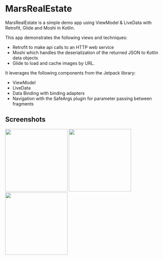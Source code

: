 # MarsRealEstate
MarsRealEstate is a simple demo app using ViewModel & LiveData with Retrofit, Glide and Moshi in Kotlin.

This app demonstrates the following views and techniques:

* Retrofit to make api calls to an HTTP web service
* Moshi which handles the deserialization of the returned JSON to Kotlin data objects
* Glide to load and cache images by URL.

It leverages the following components from the Jetpack library:

* ViewModel
* LiveData
* Data Binding with binding adapters
* Navigation with the SafeArgs plugin for parameter passing between fragments

## Screenshots

<p float="left">
<img src="https://user-images.githubusercontent.com/48512714/181086562-21041495-b9bc-4634-a918-19876c5da511.png" width="200">
<img src="https://user-images.githubusercontent.com/48512714/181086494-cad65679-5422-4b96-905c-bc270cefce71.png" width="200">
<img src="https://user-images.githubusercontent.com/48512714/181086814-b2255470-6658-4b76-9570-15aab9c82001.png" width="200">
</p>
